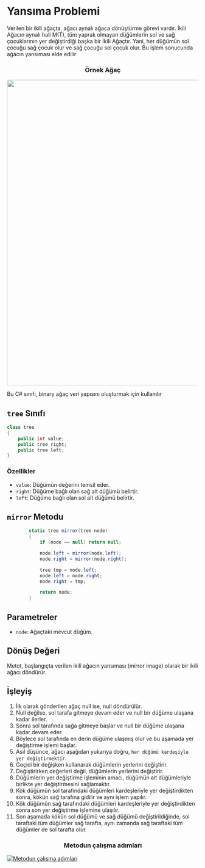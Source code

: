 # Yansıma Problemi
Verilen bir ikili ağaçta, ağacı aynalı ağaca dönüştürme görevi vardır. İkili Ağacın aynalı hali M(T), tüm yaprak olmayan düğümlerin sol ve sağ çocuklarının yer değiştirdiği başka bir İkili Ağaçtır. Yani, her düğümün sol çocuğu sağ çocuk olur ve sağ çocuğu sol çocuk olur. Bu işlem sonucunda ağacın yansıması elde edilir

<div align="center">
    <h3>Örnek Ağaç</h3>
    <img src="https://github.com/yasir723/node-ekle/assets/111686779/a51a1c0c-1387-45ab-b199-46afd255d871" width="800">
    <br>
</div>

Bu C# sınıfı, binary ağaç veri yapısını oluşturmak için kullanılır

## `tree` Sınıfı

```csharp
class tree
{
    public int value;
    public tree right;
    public tree left;
}
```

### Özellikler

- `value`: Düğümün değerini temsil eder.
- `right`: Düğüme bağlı olan sağ alt düğümü belirtir.
- `left`: Düğüme bağlı olan sol alt düğümü belirtir.

## `mirror` Metodu
```csharp
        static tree mirror(tree node) 
        {
            if (node == null) return null;

            node.left = mirror(node.left);
            node.right = mirror(node.right);

            tree tmp = node.left;
            node.left = node.right;
            node.right = tmp;

            return node;
        }
```

## Parametreler

- `node`: Ağaçtaki mevcut düğüm.

## Dönüş Değeri

Metot, başlangıçta verilen ikili ağacın yansıması (mirror image) olarak bir ikili ağacı döndürür.

## İşleyiş

1. İlk olarak gönderilen ağaç null ise, null döndürülür.
2. Null değilse, sol tarafa gitmeye devam eder ve null bir düğüme ulaşana kadar ilerler.
3. Sonra sol tarafında sağa gitmeye başlar ve null bir düğüme ulaşana kadar devam eder.
4. Böylece sol tarafında en derin düğüme ulaşmış olur ve bu aşamada yer değiştirme işlemi başlar.
5. Asıl düşünce, ağacı aşağıdan yukarıya doğru, `her düğümü kardeşiyle yer değiştirmektir`.
6. Geçici bir değişken kullanarak düğümlerin yerlerini değiştirir.
7. Değiştirirken değerleri değil, düğümlerin yerlerini değiştirir.
8. Düğümlerin yer değiştirme işleminin amacı, düğümün alt düğümleriyle birlikte yer değiştirmesini sağlamaktır.
9. Kök düğümün sol tarafındaki düğümleri kardeşleriyle yer değiştirdikten sonra, kökün sağ tarafına gidilir ve aynı işlem yapılır.
10. Kök düğümün sağ tarafındaki düğümleri kardeşleriyle yer değiştirdikten sonra son yer değiştirme işlemine ulaşılır.
11. Son aşamada kökün sol düğümü ve sağ düğümü değiştirildiğinde, sol taraftaki tüm düğümler sağ tarafta, aynı zamanda sağ taraftaki tüm düğümler de sol tarafta olur.

<div align="center">
    <h3>Metodun çalışma adımları</h3>
</div>

[![Metodun çalışma adımları](https://github.com/yasir723/node-ekle/assets/111686779/334b7017-3d42-4650-91da-cc9f9210e108)](https://github.com/yasir723/node-ekle/assets/111686779/c2e70dd6-2238-420f-8b3a-ce00d2c79e2e)



